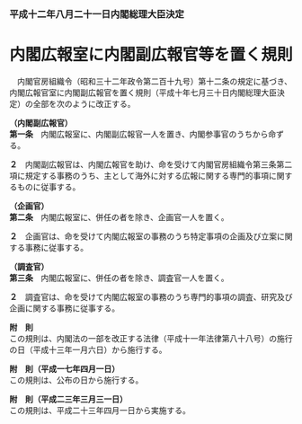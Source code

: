 ### 平成十二年八月二十一日内閣総理大臣決定  
# 内閣広報室に内閣副広報官等を置く規則  
　内閣官房組織令（昭和三十二年政令第二百十九号）第十二条の規定に基づき、内閣広報官室に内閣副広報官を置く規則（平成十年七月三十日内閣総理大臣決定）の全部を次のように改正する。  
  
**（内閣副広報官）**  
**第一条**　内閣広報室に、内閣副広報官一人を置き、内閣参事官のうちから命ずる。  
  
**２**　内閣副広報官は、内閣広報官を助け、命を受けて内閣官房組織令第三条第二項に規定する事務のうち、主として海外に対する広報に関する専門的事項に関するものに従事する。  
  
**（企画官）**  
**第二条**　内閣広報室に、併任の者を除き、企画官一人を置く。  
  
**２**　企画官は、命を受けて内閣広報室の事務のうち特定事項の企画及び立案に関する事務に従事する。  
  
**（調査官）**  
**第三条**　内閣広報室に、併任の者を除き、調査官一人を置く。  
  
**２**　調査官は、命を受けて内閣広報室の事務のうち専門的事項の調査、研究及び企画に関する事務に従事する。  
  
**附　則**  
この規則は、内閣法の一部を改正する法律（平成十一年法律第八十八号）の施行の日（平成十三年一月六日）から施行する。  
  
**附　則（平成一七年四月一日）**  
この規則は、公布の日から施行する。  
  
**附　則（平成二三年三月三一日）**  
この規則は、平成二十三年四月一日から実施する。  
  
